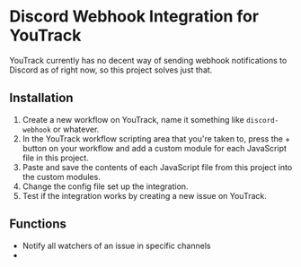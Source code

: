 # Discord Webhook Integration for YouTrack
YouTrack currently has no decent way of sending webhook notifications to Discord as of right now, so this project solves just that.

## Installation
1. Create a new workflow on YouTrack, name it something like `discord-webhook` or whatever.
2. In the YouTrack workflow scripting area that you're taken to, press the + button on your workflow and add a custom module for each JavaScript file in this project.
3. Paste and save the contents of each JavaScript file from this project into the custom modules.
4. Change the config file set up the integration.
5. Test if the integration works by creating a new issue on YouTrack.

## Functions
- Notify all watchers of an issue in specific channels
- 
